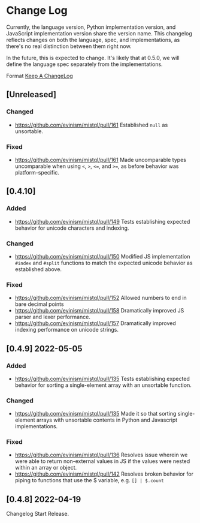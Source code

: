 # Change Log

Currently, the language version, Python implementation version, and JavaScript implementation version share the version name. This changelog reflects changes on both the language, spec, and implementations, as there's no real distinction between them right now. 

In the future, this is expected to change. It's likely that at 0.5.0, we will define the language spec separately from the implementations.

Format [Keep A ChangeLog](https://keepachangelog.com/en/1.0.0/)

## [Unreleased]

### Changed
- https://github.com/evinism/mistql/pull/161 Established `null` as unsortable.

### Fixed
- https://github.com/evinism/mistql/pull/161 Made uncomparable types uncomparable when using `<`, `>`, `<=`, and `>=`, as before behavior was platform-specific. 

## [0.4.10]

### Added
- https://github.com/evinism/mistql/pull/149 Tests establishing expected behavior for unicode characters and indexing.

### Changed
- https://github.com/evinism/mistql/pull/150 Modified JS implementation `#index` and `#split` functions to match the expected unicode behavior as established above.

### Fixed
- https://github.com/evinism/mistql/pull/152 Allowed numbers to end in bare decimal points
- https://github.com/evinism/mistql/pull/158 Dramatically improved JS parser and lexer performance.
- https://github.com/evinism/mistql/pull/157 Dramatically improved indexing performance on unicode strings.

## [0.4.9] 2022-05-05

### Added
- https://github.com/evinism/mistql/pull/135 Tests establishing expected behavior for sorting a single-element array with an unsortable function.

### Changed
- https://github.com/evinism/mistql/pull/135 Made it so that sorting single-element arrays with unsortable contents in Python and Javascript implementations.

### Fixed
- https://github.com/evinism/mistql/pull/136 Resolves issue wherein we were able to return non-external values in JS if the values were nested within an array or object.
- https://github.com/evinism/mistql/pull/142 Resolves broken behavior for piping to functions that use the $ variable, e.g. `[] | $.count`

## [0.4.8] 2022-04-19

Changelog Start Release.

